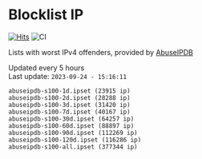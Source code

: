# Blocklist IP

[![Hits](https://hits.seeyoufarm.com/api/count/incr/badge.svg?url=https%3A%2F%2Fgithub.com%2Fborestad%2Fblocklist-ip%2F&count_bg=%2379C83D&title_bg=%23555555&icon=&icon_color=%23E7E7E7&title=hits&edge_flat=false)](https://hits.seeyoufarm.com)  ![CI](https://img.shields.io/github/workflow/status/borestad/blocklist-ip/CI?style=flat-square)

Lists with worst IPv4 offenders, provided by [AbuseIPDB](https://www.abuseipdb.com/)

<!-- FOOTER-PLACEHOLDER -->
Updated every 5 hours<br>
Last update: `2023-09-24 - 15:16:11`
```
abuseipdb-s100-1d.ipset (23915 ip)
abuseipdb-s100-2d.ipset (28288 ip)
abuseipdb-s100-3d.ipset (31420 ip)
abuseipdb-s100-7d.ipset (40167 ip)
abuseipdb-s100-30d.ipset (64257 ip)
abuseipdb-s100-60d.ipset (88897 ip)
abuseipdb-s100-90d.ipset (112269 ip)
abuseipdb-s100-120d.ipset (116286 ip)
abuseipdb-s100-all.ipset (377344 ip)
```
